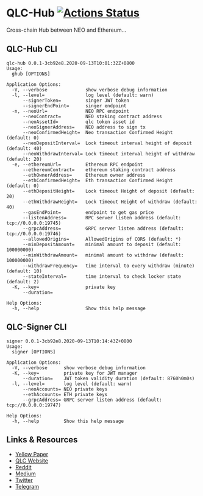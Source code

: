 # QLC-Hub [![Actions Status](https://github.com/qlcchain/qlc-hub/workflows/Main%20workflow/badge.svg)](https://github.com/qlcchain/qlc-hub/actions)

Cross-chain Hub between NEO and Ethereum...

## QLC-Hub CLI

```
qlc-hub 0.0.1-3cb92e8.2020-09-13T10:01:32Z+0800
Usage:
  ghub [OPTIONS]

Application Options:
  -V, --verbose              show verbose debug information
  -l, --level=               log level (default: warn)
      --signerToken=         singer JWT token
      --signerEndPoint=      singer endpoint
  -n, --neoUrl=              NEO RPC endpoint
      --neoContract=         NEO staking contract address
      --neoAssetId=          qlc token asset id
      --neoSignerAddress=    NEO address to sign tx
      --neoConfirmedHeight=  Neo transaction Confirmed Height (default: 0)
      --neoDepositInterval=  Lock timeout interval height of deposit (default: 40)
      --neoWithdrawInterval= Lock timeout interval height of withdraw (default: 20)
  -e, --ethereumUrl=         Ethereum RPC endpoint
      --ethereumContract=    ethereum staking contract address
      --ethOwnerAddress=     Ethereum owner address
      --ethConfirmedHeight=  Eth transaction Confirmed Height (default: 0)
      --ethDepositHeight=    Lock timeout Height of deposit (default: 20)
      --ethWithdrawHeight=   Lock timeout Height of withdraw (default: 40)
      --gasEndPoint=         endpoint to get gas price
      --listenAddress=       RPC server listen address (default: tcp://0.0.0.0:19745)
      --grpcAddress=         GRPC server listen address (default: tcp://0.0.0.0:19746)
      --allowedOrigins=      AllowedOrigins of CORS (default: *)
      --minDepositAmount=    minimal amount to deposit (default: 100000000)
      --minWithdrawAmount=   minimal amount to withdraw (default: 100000000)
      --withdrawFrequency=   time interval to every withdraw (minute) (default: 10)
      --stateInterval=       time interval to check locker state (default: 2)
  -K, --key=                 private key
      --duration=

Help Options:
  -h, --help                 Show this help message

```

## QLC-Signer CLI

```
signer 0.0.1-3cb92e8.2020-09-13T10:14:43Z+0800
Usage:
  signer [OPTIONS]

Application Options:
  -V, --verbose      show verbose debug information
  -K, --key=         private key for JWT manager
      --duration=    JWT token validity duration (default: 8760h0m0s)
  -l, --level=       log level (default: warn)
      --neoAccounts= NEO private keys
      --ethAccounts= ETH private keys
      --grpcAddress= GRPC server listen address (default: tcp://0.0.0.0:19747)

Help Options:
  -h, --help         Show this help message

```

## Links & Resources
* [Yellow Paper](https://github.com/qlcchain/YellowPaper)
* [QLC Website](https://qlcchain.org)
* [Reddit](https://www.reddit.com/r/QLCChain/)
* [Medium](https://medium.com/qlc-chain)
* [Twitter](https://twitter.com/QLCchain)
* [Telegram](https://t.me/qlinkmobile)
